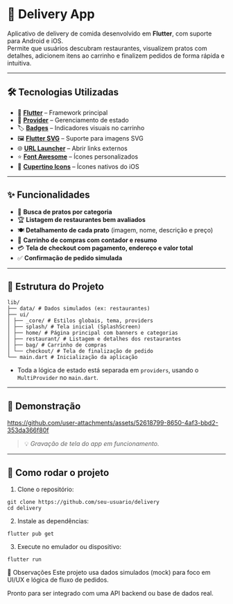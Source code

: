 # 🍔 Delivery App

Aplicativo de delivery de comida desenvolvido em **Flutter**, com suporte para Android e iOS.  
Permite que usuários descubram restaurantes, visualizem pratos com detalhes, adicionem itens ao carrinho e finalizem pedidos de forma rápida e intuitiva.

---

## 🛠️ Tecnologias Utilizadas

- 📱 [**Flutter**](https://docs.flutter.dev) – Framework principal
- 🧠 [**Provider**](https://pub.dev/packages/provider) – Gerenciamento de estado
- 🏷️ [**Badges**](https://pub.dev/packages/badges) – Indicadores visuais no carrinho
- 🖼️ [**Flutter SVG**](https://pub.dev/packages/flutter_svg) – Suporte para imagens SVG
- 🌐 [**URL Launcher**](https://pub.dev/packages/url_launcher) – Abrir links externos
- ⭐ [**Font Awesome**](https://pub.dev/packages/font_awesome_flutter) – Ícones personalizados
- 🍏 [**Cupertino Icons**](https://pub.dev/packages/cupertino_icons) – Ícones nativos do iOS

---

## ✨ Funcionalidades

- 🔎 **Busca de pratos por categoria**
- 🏆 **Listagem de restaurantes bem avaliados**
- 🍽️ **Detalhamento de cada prato** (imagem, nome, descrição e preço)
- 🛒 **Carrinho de compras com contador e resumo**
- 💳 **Tela de checkout com pagamento, endereço e valor total**
- ✅ **Confirmação de pedido simulada**

---

## 🎯 Estrutura do Projeto
```
lib/
├── data/ # Dados simulados (ex: restaurantes)
├── ui/
│ ├── _core/ # Estilos globais, tema, providers
│ ├── splash/ # Tela inicial (SplashScreen)
│ ├── home/ # Página principal com banners e categorias
│ ├── restaurant/ # Listagem e detalhes dos restaurantes
│ ├── bag/ # Carrinho de compras
│ └── checkout/ # Tela de finalização de pedido
└── main.dart # Inicialização da aplicação
```

- Toda a lógica de estado está separada em `providers`, usando o `MultiProvider` no `main.dart`.

---

## 📱 Demonstração

https://github.com/user-attachments/assets/52618799-8650-4af3-bbd2-353da366f80f

> 💡 *Gravação de tela do app em funcionamento.*
---

## 🚀 Como rodar o projeto

1. Clone o repositório:
```
git clone https://github.com/seu-usuario/delivery
cd delivery
```
2. Instale as dependências:
```
flutter pub get
```

3. Execute no emulador ou dispositivo:
```
flutter run
```

📌 Observações
Este projeto usa dados simulados (mock) para foco em UI/UX e lógica de fluxo de pedidos.

Pronto para ser integrado com uma API backend ou base de dados real.
